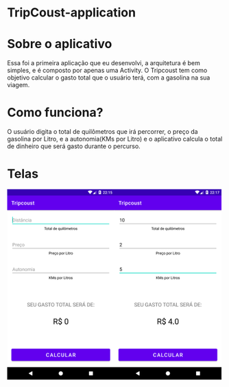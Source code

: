 # TripCoust-application

# Sobre o aplicativo

Essa foi a primeira aplicação que eu desenvolvi, a arquitetura é bem simples, e é composto por apenas uma Activity. O Tripcoust tem como objetivo calcular o gasto total que o usuário terá, com a gasolina na sua viagem.

# Como funciona?

O usuário digita o total de quilômetros que irá percorrer, o preço da gasolina por Litro, e a autonomia(KMs por Litro) e o aplicativo calcula o total de dinheiro que será gasto durante o percurso.

# Telas

<img src="https://github.com/MariaLuiza-CS/TripCoust-application/blob/master/snapshotripcoust.png" width="250" alt="imagem da tela inicial" align="left">
<img src="https://github.com/MariaLuiza-CS/TripCoust-application/blob/master/snapshottripcoust_02.png" width="250" alt="imagem da tela com dados" align="left">

